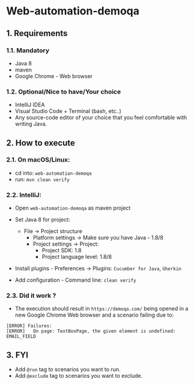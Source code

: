 # Web-automation-demoqa

## 1. Requirements
### 1.1. Mandatory
* Java 8
* maven
* Google Chrome - Web browser

### 1.2. Optional/Nice to have/Your choice
* IntelliJ IDEA
* Visual Studio Code + Terminal (bash, etc..)
* Any source-code editor of your choice that you feel comfortable with writing Java.

## 2. How to execute
### 2.1. On macOS/Linux:
* cd into: `web-automation-demoqa`
* run: `mvn clean verify`
### 2.2. IntelliJ:
* Open `web-automation-demoqa` as maven project
* Set Java 8 for project:
  * File -> Project structure
      * Platform settings -> Make sure you have Java - 1.8/8
      * Project settings -> Project:
        * Project SDK: 1.8
        * Project language level: 1.8/8

* Install plugins - Preferences -> Plugins: `Cucumber for Java`, `Gherkin`
* Add configuration - Command line: `clean verify`
### 2.3. Did it work ?
* The execution should result in `https://demoqa.com/` being opened in a new Google Chrome Web browser and a scenario failing due to:
```
[ERROR] Failures: 
[ERROR]   On page: TextBoxPage, the given element is undefined: EMAIL_FIELD
```
## 3. FYI
* Add `@run` tag to scenarios you want to run.<br>
* Add `@exclude` tag to scenarios you want to exclude.<br>
